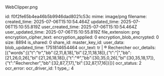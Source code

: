 WebClipper.png

id: f0f2fe65b4ea46b5b9946dad8021c53c
mime: image/png
filename: 
created_time: 2025-07-06T15:10:54.464Z
updated_time: 2025-07-06T15:10:55.819Z
user_created_time: 2025-07-06T15:10:54.464Z
user_updated_time: 2025-07-06T15:10:55.819Z
file_extension: png
encryption_cipher_text: 
encryption_applied: 0
encryption_blob_encrypted: 0
size: 8894
is_shared: 0
share_id: 
master_key_id: 
user_data: 
blob_updated_time: 1751814654464
ocr_text: tr | ® Rechercher
ocr_details: [{"words":[{"t":"tr","bb":[2,11,8,18],"bl":[2,11,18,18]},{"t":"|","bb":[21,26,0,26],"bl":[21,26,18,18]},{"t":"®","bb":[30,35,0,26],"bl":[30,35,18,17]},{"t":"Rechercher","bb":[32,87,7,17],"bl":[32,87,17,16]}]}]
ocr_status: 2
ocr_error: 
ocr_driver_id: 1
type_: 4